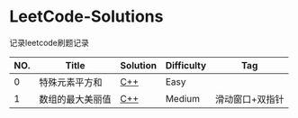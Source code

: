 # LeetCode-Solutions
记录leetcode刷题记录

| NO.  | Title            | Solution                                   | Difficulty | Tag             |
| ---- | ---------------- | ------------------------------------------ | ---------- | --------------- |
| 0    | 特殊元素平方和   | [C++](6889.特殊元素平方和/solution.cpp)    | Easy       |                 |
| 1    | 数组的最大美丽值 | [C++]( 6929.数组的最大美丽值/solution.cpp) | Medium     | 滑动窗口+双指针 |
